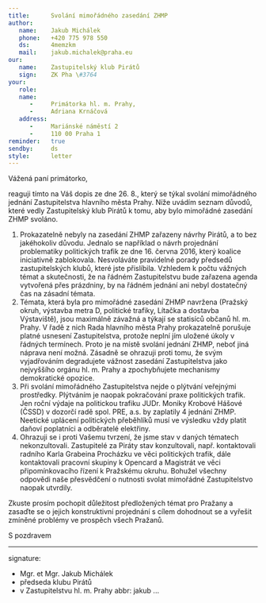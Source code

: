 ```yaml
---
title:      Svolání mimořádného zasedání ZHMP
author:
   name:    Jakub Michálek
   phone:   +420 775 978 550
   ds:      4memzkm
   mail:    jakub.michalek@praha.eu
our:
   name:    Zastupitelský klub Pirátů
   sign:    ZK Pha \#3764
your:
   role:    
   name:
      -     Primátorka hl. m. Prahy,
      -     Adriana Krnáčová
   address:
      -     Mariánské náměstí 2
      -     110 00 Praha 1
reminder:   true
sendby:     ds
style:      letter
---
```


Vážená paní primátorko, 

reaguji tímto na Váš dopis ze dne 26. 8., který se týkal svolání mimořádného jednání Zastupitelstva hlavního města Prahy. Níže uvádím seznam důvodů, které vedly Zastupitelský klub Pirátů k tomu, aby bylo mimořádné zasedání ZHMP svoláno.

1. Prokazatelně nebyly na zasedání ZHMP zařazeny návrhy Pirátů, a to bez jakéhokoliv důvodu. Jednalo se například o návrh projednání problematiky politických trafik ze dne 16. června 2016, který koalice iniciativně zablokovala. Nesvoláváte pravidelné porady předsedů zastupitelských klubů, které jste přislíbila. Vzhledem k počtu vážných témat a skutečnosti, že na řádném Zastupitelstvu bude zařazena agenda vytvořená přes prázdniny, by na řádném jednání ani nebyl dostatečný čas na zásadní témata.
2. Témata, která byla pro mimořádné zasedání ZHMP navržena (Pražský okruh, výstavba metra D, politické trafiky, Lítačka a dostavba Výstaviště), jsou maximálně závažná a týkají se statisíců občanů hl. m. Prahy. V řadě z nich Rada hlavního města Prahy prokazatelně porušuje platné usnesení Zastupitelstva, protože neplní jím uložené úkoly v řádných termínech. Proto je na místě svolání jednání ZHMP, neboť jiná náprava není možná. Zásadně se ohrazuji proti tomu, že svým vyjadřováním degradujete vážnost zasedání Zastupitelstva jako nejvyššího orgánu hl. m. Prahy a zpochybňujete mechanismy demokratické opozice.
3. Při svolání mimořádného Zastupitelstva nejde o plýtvání veřejnými prostředky. Plýtváním je naopak pokračování praxe politických trafik. Jen roční výdaje na politickou trafiku JUDr. Moniky Krobové Hášové (ČSSD) v dozorčí radě spol. PRE, a.s. by zaplatily 4 jednání ZHMP. Neetické uplácení politických přeběhlíků musí ve výsledku vždy platit daňoví poplatníci a odběratelé elektřiny.
4. Ohrazuji se i proti Vašemu tvrzení, že jsme stav v daných tématech nekonzultovali. Zastupitelé za Piráty stav konzultovali, např. kontaktovali radního Karla Grabeina Procházku ve věci politických trafik, dále kontaktovali pracovní skupiny k Opencard a Magistrát ve věci připomínkovacího řízení k Pražskému okruhu. Bohužel všechny odpovědi naše přesvědčení o nutnosti svolat mimořádné Zastupitelstvo naopak utvrdily. 

Zkuste prosím pochopit důležitost předložených témat pro Pražany a zasaďte se o jejich konstruktivní projednání s cílem dohodnout se a vyřešit zmíněné problémy ve prospěch všech Pražanů. 
 
S pozdravem

---
signature:
  - Mgr. et Mgr. Jakub Michálek
  - předseda klubu Pirátů 
  - v Zastupitelstvu hl. m. Prahy
abbr:       jakub
...
